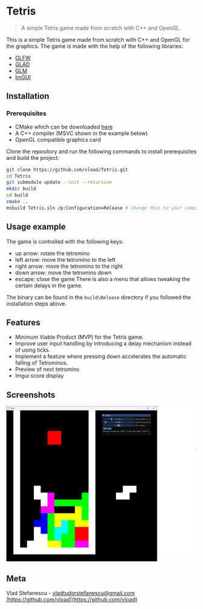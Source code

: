 # Tetris
> A simple Tetris game made from scratch with C++ and OpenGL.

This is a simple Tetris game made from scratch with C++ and OpenGL for the graphics. The game is made with the help of the following libraries:
- [GLFW](https://www.glfw.org/)
- [GLAD](https://glad.dav1d.de/)
- [GLM](https://github.com/g-truc/glm)
- [ImGUI](https://github.com/ocornut/imgui)

## Installation

### Prerequisites
- CMake which can be downloaded [here](https://cmake.org/download/)
- A C++ compiler (MSVC shown in the example below)
- OpenGL compatible graphics card

Clone the repository and run the following commands to install prerequisites and build the project:
```sh
git clone https://github.com/vload/Tetris.git
cd Tetris
git submodule update --init --recursive
mkdir build
cd build
cmake ..
msbuild Tetris.sln /p:Configuration=Release # change this to your compiler
```

## Usage example

The game is controlled with the following keys:
- up arrow: rotate the tetromino
- left arrow: move the tetromino to the left
- right arrow: move the tetromino to the right
- down arrow: move the tetromino down
- escape: close the game
There is also a menu that allows tweaking the certain delays in the game.

The binary can be found in the `build\Release` directory if you followed the installation steps above.

## Features
- Minimum Viable Product (MVP) for the Tetris game.
- Improve user input handling by introducing a delay mechanism instead of using ticks.
- Implement a feature where pressing down accelerates the automatic falling of Tetrominos.
- Preview of next tetromino
- Imgui score display

## Screenshots

![Gameplay](/screenshots/screenshot-1.png?raw=true "Gameplay")

## Meta

Vlad Stefanescu - vladtudorstefanescu@gmail.com
[https://github.com/vload](https://github.com/vload)
